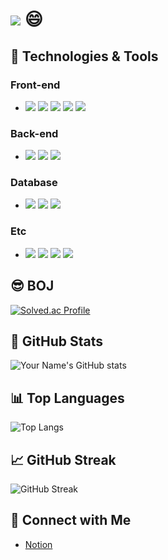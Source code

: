 # <img src="https://capsule-render.vercel.app/api?type=wave&color=auto&height=300&section=header&text=Hello%0AWelcome%20To%20My%20GitHub&fontSize=90" /> 😄

## 🔧 Technologies & Tools

### Front-end
- <img src="https://img.shields.io/badge/HTML5-E34F26?style=flat&logo=HTML5&logoColor=white"/>  <img src="https://img.shields.io/badge/CSS3-1527B6?style=flat&logo=CSS3&logoColor=white"/>  <img src="https://img.shields.io/badge/JavaScript-F7DF1E?style=flat&logo=JavaScript&logoColor=white"/>  <img src="https://img.shields.io/badge/Thymeleaf-005F0F?style=flat&logo=Thymeleaf&logoColor=white"/>  <img src="https://img.shields.io/badge/jQuery-0769AD?style=flat&logo=jQuery&logoColor=white"/>

### Back-end
- <img src="https://img.shields.io/badge/Java-ED8B00?style=flat&logo=Java&logoColor=white"/>  <img src="https://img.shields.io/badge/Spring-6DB33F?style=flat&logo=Spring&logoColor=white"/>  <img src="https://img.shields.io/badge/Springboot-6DB33F?style=flat&logo=SpringBoot&logoColor=white"/>

### Database
- <img src="https://img.shields.io/badge/MySQL-4479A1?style=flat&logo=MySQL&logoColor=white"/>  <img src="https://img.shields.io/badge/MongoDB-47A248?style=flat&logo=MongoDB&logoColor=white"/>  <img src="https://img.shields.io/badge/Redis-DC382D?style=flat&logo=Redis&logoColor=white"/>

### Etc
- <img src="https://img.shields.io/badge/Git-F05032?style=flat&logo=Git&logoColor=white"/>  <img src="https://img.shields.io/badge/Slack-4A154B?style=flat&logo=Slack&logoColor=white"/>  <img src="https://img.shields.io/badge/Notion-000000?style=flat&logo=Notion&logoColor=white"/>  <img src="https://img.shields.io/badge/Trello-0052cc?style=flat&logo=Trello&logoColor=white"/>

## 😎 BOJ
[![Solved.ac Profile](http://mazassumnida.wtf/api/generate_badge?boj=easysprjs12)](https://solved.ac/easysprjs12)<br/>

## 🌟 GitHub Stats

![Your Name's GitHub stats](https://github-readme-stats.vercel.app/api?username=JongSoo0919&show_icons=true&theme=radical)

## 📊 Top Languages

![Top Langs](https://github-readme-stats.vercel.app/api/top-langs/?username=JongSoo0919&layout=compact)

## 📈 GitHub Streak

![GitHub Streak](https://github-readme-streak-stats.herokuapp.com/?user=JongSoo0919)

## 🤝 Connect with Me

- [Notion](https://bit.ly/3NIjS8I)

